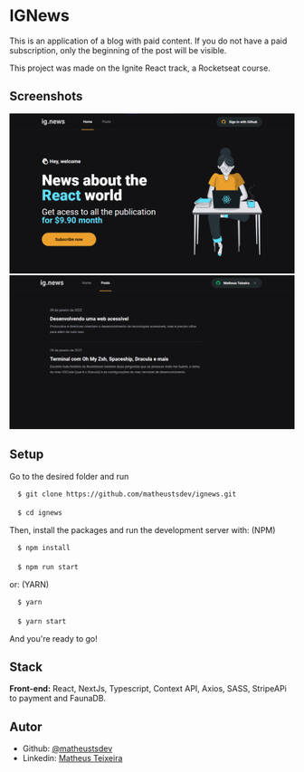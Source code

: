 # IGNews

This is an application of a blog with paid content. If you do not have a paid subscription, only the beginning of the post will be visible.

This project was made on the Ignite React track, a Rocketseat course.

## Screenshots

![Desktop Screenshot](./.github/home.png)
![Desktop Screenshot](./.github/postList.png)

## Setup

Go to the desired folder and run

```bash
  $ git clone https://github.com/matheustsdev/ignews.git

  $ cd ignews
```

Then, install the packages and run the development server with:
(NPM)

```bash
  $ npm install

  $ npm run start
```

or: (YARN)

```bash
  $ yarn

  $ yarn start
```

And you're ready to go!

## Stack

**Front-end:** React, NextJs, Typescript, Context API, Axios, SASS, StripeAPi to payment and FaunaDB.

## Autor

- Github: [@matheustsdev](https://github.com/matheustsdev)
- Linkedin: [Matheus Teixeira](https://www.linkedin.com/in/matheust0105/)
